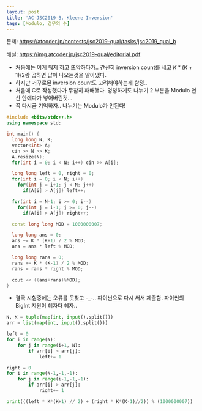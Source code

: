```yaml
---
layout: post
title: 'AC-JSC2019-B. Kleene Inversion'
tags: [Modulo, 경우의 수]
---
```


문제: <https://atcoder.jp/contests/jsc2019-qual/tasks/jsc2019_qual_b>

해설: <https://img.atcoder.jp/jsc2019-qual/editorial.pdf>

- 처음에는 이게 뭐지 하고 뜨악하다가.. 간신히 inversion count를 세고 $K*(K+1)/2$랑 곱하면 답이 나오는것을 알아냈다.
- 하지만 거꾸로된 inversion count도 고려해야하는게 함정..
- 처음에 C로 작성했다가 무참히 패배했다. 멍청하게도 나누기 2 부분을 Modulo 연산 안에다가 넣어버린것...
- 꼭 다시금 기억하자.. 나누기는 Modulo가 안된다!

```c++
#include <bits/stdc++.h>
using namespace std;

int main() {
  long long N, K;
  vector<int> A;
  cin >> N >> K;
  A.resize(N);
  for(int i = 0; i < N; i++) cin >> A[i];

  long long left = 0, right = 0;
  for(int i = 0; i < N; i++)
    for(int j = i+1; j < N; j++)
      if(A[i] > A[j]) left++;

  for(int i = N-1; i >= 0; i--)
    for(int j = i-1; j >= 0; j--)
      if(A[i] > A[j]) right++;

  const long long MOD = 1000000007;

  long long ans = 0;
  ans += K * (K+1) / 2 % MOD;
  ans = ans * left % MOD;

  long long rans = 0;
  rans += K * (K-1) / 2 % MOD;
  rans = rans * right % MOD;

  cout << ((ans+rans)%MOD);
}

```

- 결국 시험중에는 오류를 못찾고 -_-.. 파이썬으로 다시 써서 제출함. 파이썬의 BigInt 지원이 혜자다 혜자..

```python
N, K = tuple(map(int, input().split()))
arr = list(map(int, input().split()))

left = 0
for i in range(N):
    for j in range(i+1, N):
        if arr[i] > arr[j]:
            left+= 1

right = 0
for i in range(N-1,-1,-1):
    for j in range(i-1,-1,-1):
        if arr[i] > arr[j]:
            right+= 1

print(((left * K*(K+1) // 2) + (right * K*(K-1)//2)) % (1000000007))
```